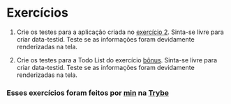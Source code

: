 # Exercícios

1. Crie os testes para a aplicação criada no [exercício 2](https://github.com/JonathanRei5/trybe-exercicios/tree/main/modulo-02-desenvolvimento-front-end/bloco-15-gerenciamento-de-estado-com-redux/dia-02-usando-o-redux-no-react/react-com-redux-intro/componentes-de-classe/exercicio-2). Sinta-se livre para criar data-testid. Teste se as informações foram devidamente renderizadas na tela.

2. Crie os testes para a Todo List do exercício [bônus](https://github.com/JonathanRei5/trybe-exercicios/tree/main/modulo-02-desenvolvimento-front-end/bloco-15-gerenciamento-de-estado-com-redux/dia-02-usando-o-redux-no-react/bonus-todo-list-com-redux). Sinta-se livre para criar data-testid. Teste se as informações foram devidamente renderizadas na tela.

### Esses exercícios foram feitos por [min](https://www.linkedin.com/in/jonathan-r-andrade/) na [Trybe](https://www.betrybe.com/)
